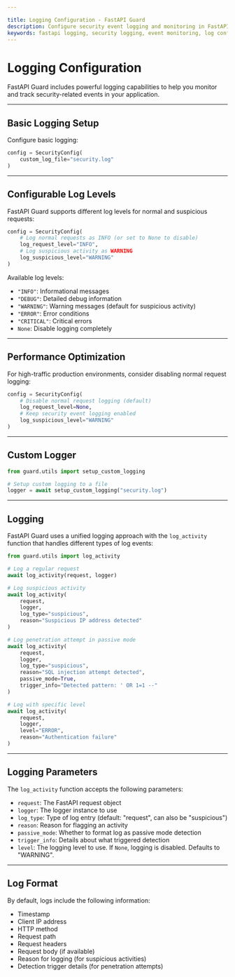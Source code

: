 ```yaml
---

title: Logging Configuration - FastAPI Guard
description: Configure security event logging and monitoring in FastAPI Guard with custom log formats and levels
keywords: fastapi logging, security logging, event monitoring, log configuration
---
```


Logging Configuration
=====================

FastAPI Guard includes powerful logging capabilities to help you monitor and track security-related events in your application.

___

Basic Logging Setup
-------------------

Configure basic logging:

```python
config = SecurityConfig(
    custom_log_file="security.log"
)
```

___

Configurable Log Levels
------------------------

FastAPI Guard supports different log levels for normal and suspicious requests:

```python
config = SecurityConfig(
    # Log normal requests as INFO (or set to None to disable)
    log_request_level="INFO",
    # Log suspicious activity as WARNING
    log_suspicious_level="WARNING"
)
```

Available log levels:

- `"INFO"`: Informational messages
- `"DEBUG"`: Detailed debug information
- `"WARNING"`: Warning messages (default for suspicious activity)
- `"ERROR"`: Error conditions
- `"CRITICAL"`: Critical errors
- `None`: Disable logging completely

___

Performance Optimization
-------------------------

For high-traffic production environments, consider disabling normal request logging:

```python
config = SecurityConfig(
    # Disable normal request logging (default)
    log_request_level=None,
    # Keep security event logging enabled
    log_suspicious_level="WARNING"
)
```

___

Custom Logger
-------------

```python
from guard.utils import setup_custom_logging

# Setup custom logging to a file
logger = await setup_custom_logging("security.log")
```

___

Logging
-------

FastAPI Guard uses a unified logging approach with the `log_activity` function that handles different types of log events:

```python
from guard.utils import log_activity

# Log a regular request
await log_activity(request, logger)

# Log suspicious activity
await log_activity(
    request,
    logger,
    log_type="suspicious",
    reason="Suspicious IP address detected"
)

# Log penetration attempt in passive mode
await log_activity(
    request,
    logger,
    log_type="suspicious",
    reason="SQL injection attempt detected",
    passive_mode=True,
    trigger_info="Detected pattern: ' OR 1=1 --"
)

# Log with specific level
await log_activity(
    request,
    logger,
    level="ERROR",
    reason="Authentication failure"
)
```

___

Logging Parameters
------------------

The `log_activity` function accepts the following parameters:

- `request`: The FastAPI request object
- `logger`: The logger instance to use
- `log_type`: Type of log entry (default: "request", can also be "suspicious")
- `reason`: Reason for flagging an activity
- `passive_mode`: Whether to format log as passive mode detection
- `trigger_info`: Details about what triggered detection
- `level`: The logging level to use. If `None`, logging is disabled. Defaults to "WARNING".

___

Log Format
----------

By default, logs include the following information:

- Timestamp
- Client IP address
- HTTP method
- Request path
- Request headers
- Request body (if available)
- Reason for logging (for suspicious activities)
- Detection trigger details (for penetration attempts)
